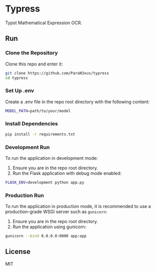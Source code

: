 # Typress

Typst Mathematical Expression OCR.

## Run

### Clone the Repository

Clone this repo and enter it:

```sh
git clone https://github.com/ParaN3xus/typress
cd typress
```

### Set Up .env

Create a .env file in the repo root directory with the following content:

```sh
MODEL_PATH=path/to/your/model
```

### Install Dependencies

```sh
pip install -r requirements.txt
```

### Development Run

To run the application in development mode:

1. Ensure you are in the repo root directory.
2. Run the Flask application with debug mode enabled:

```sh
FLASK_ENV=development python app.py
```

### Production Run

To run the application in production mode, it is recommended to use a production-grade WSGI server such as `gunicorn`:

1. Ensure you are in the repo root directory.
2. Run the application using gunicorn:

```sh
gunicorn --bind 0.0.0.0:8000 app:app
```

## License

MIT
